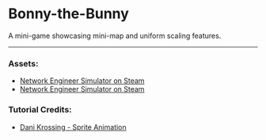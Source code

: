 # Bonny-the-Bunny
 A mini-game showcasing mini-map and uniform scaling features.
 
---

### Assets:
- [Network Engineer Simulator on Steam](https://store.steampowered.com/app/2640920/Network_Engineer_Simulator/)
- [Network Engineer Simulator on Steam](https://store.steampowered.com/app/2640920/Network_Engineer_Simulator/)

### Tutorial Credits:
- [Dani Krossing - Sprite Animation](https://www.youtube.com/watch?v=53Yx8C5s05c)
